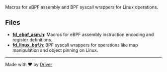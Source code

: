 <!--------------------------------------------------------------------------------->
<!-- IMPORTANT: This file is auto-generated by Driver (https://driver.ai). -------->
<!-- Manual edits may be overwritten on future commits. --------------------------->
<!--------------------------------------------------------------------------------->

Macros for eBPF assembly and BPF syscall wrappers for Linux operations.


## Files
- **[fd_ebpf_asm.h](fd_ebpf_asm.h.md)**: Macros for eBPF assembly instruction encoding and register definitions.
- **[fd_linux_bpf.h](fd_linux_bpf.h.md)**: BPF syscall wrappers for operations like map manipulation and object pinning on Linux.

---
Made with ❤️ by [Driver](https://www.driver.ai/)